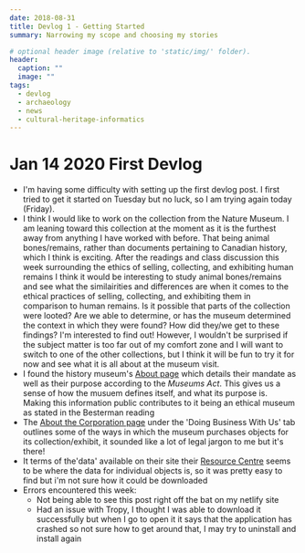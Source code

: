 ```yaml
---
date: 2018-08-31
title: Devlog 1 - Getting Started
summary: Narrowing my scope and choosing my stories

# optional header image (relative to 'static/img/' folder).
header:
  caption: ""
  image: ""
tags:
  - devlog
  - archaeology
  - news
  - cultural-heritage-informatics
---
```


# Jan 14 2020 First Devlog

* I'm having some difficulty with setting up the first devlog post. I first tried to get it started on Tuesday but no luck, so I am trying again today (Friday). 
* I think I would like to work on the collection from the Nature Museum. I am leaning toward this collection at the moment as it is the furthest away from anything I have worked with before. That being animal bones/remains, rather than documents pertaining to Canadian history, which I think is exciting. After the readings and class discussion this week surrounding the ethics of selling, collecting, and exhibiting human remains I think it would be interesting to study animal bones/remains and see what the similairities and differences are when it comes to the ethical practices of selling, collecting, and exhibiting them in comparison to human remains. Is it possible that parts of the collection were looted? Are we able to determine, or has the museum determined the context in which they were found? How did they/we get to these findings? I'm interested to find out! However, I wouldn't be surprised if the subject matter is too far out of my comfort zone and I will want to switch to one of the other collections, but I think it will be fun to try it for now and see what it is all about at the museum visit.
* I found the history museum's [About page](https://www.historymuseum.ca/about/the-corporation/#tabs) which details their mandate as well as their purpose according to the *Museums Act*. This gives us a sense of how the musuem defines itself, and what its purpose is. Making this information public contributes to it being an ethical museum as stated in the Besterman reading
* The [About the Corporation page](https://www.historymuseum.ca/about/the-corporation/#tabs) under the 'Doing Business With Us' tab outlines some of the ways in which the museum purchases objects for its collection/exhibit, it sounded like a lot of legal jargon to me but it's there! 
* It terms of the'data' available on their site their [Resource Centre](https://www.historymuseum.ca/learn/resource-centre/) seems to be where the data for individual objects is, so it was pretty easy to find but i'm not sure how it could be downloaded
* Errors encountered this week:
  * Not being able to see this post right off the bat on my netlify site
  * Had an issue with Tropy, I thought I was able to download it successfully but when I go to open it it says that the application has crashed so not sure how to get around that, I may try to uninstall and install again
  


